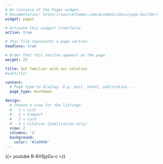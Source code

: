 ```yaml
---
# An instance of the Pages widget.
# Documentation: https://sourcethemes.com/academic/docs/page-builder/
widget: pages

# Activate this widget? true/false
active: true

# This file represents a page section.
headless: true

# Order that this section appears on the page.
weight: 25

title: Get familiar with our solution
#subtitle:

content:
  # Page type to display. E.g. post, event, publication...
  page_type: markdown

design:
  # Choose a view for the listings:
  #   1 = List
  #   2 = Compact
  #   3 = Card
  #   4 = Citation (publication only)
  view: 2
  columns: '1'
  background: 
    color: '#1a0000'
---
```

{{< youtube B-6VSjyDu-c >}}